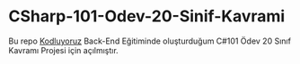 ﻿# CSharp-101-Odev-20-Sinif-Kavrami
Bu repo [Kodluyoruz](https://www.kodluyoruz.org) Back-End Eğitiminde oluşturduğum C#101 Ödev 20 Sınıf Kavramı Projesi için açılmıştır.
